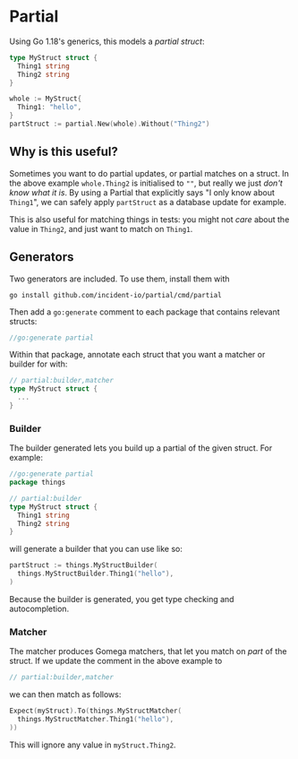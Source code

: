# Partial

Using Go 1.18's generics, this models a _partial struct_:
```go
type MyStruct struct {
  Thing1 string
  Thing2 string
}

whole := MyStruct{
  Thing1: "hello",
}
partStruct := partial.New(whole).Without("Thing2")
```

## Why is this useful?

Sometimes you want to do partial updates, or partial matches on a struct. In the
above example `whole.Thing2` is initialised to `""`, but really we just _don't
know what it is_. By using a Partial that explicitly says "I only know about
`Thing1`", we can safely apply `partStruct` as a database update for example.

This is also useful for matching things in tests: you might not _care_ about the
value in `Thing2`, and just want to match on `Thing1`.

## Generators

Two generators are included. To use them, install them with
```shell
go install github.com/incident-io/partial/cmd/partial
```

Then add a `go:generate` comment to each package that contains relevant structs:
```go
//go:generate partial
```

Within that package, annotate each struct that you want a matcher or builder for
with:
```go
// partial:builder,matcher
type MyStruct struct {
  ...
}
```

### Builder
The builder generated lets you build up a partial of the given struct. For
example:
```go
//go:generate partial
package things

// partial:builder
type MyStruct struct {
  Thing1 string
  Thing2 string
}
```

will generate a builder that you can use like so:
```go
partStruct := things.MyStructBuilder(
  things.MyStructBuilder.Thing1("hello"),
)
```

Because the builder is generated, you get type checking and autocompletion.

### Matcher
The matcher produces Gomega matchers, that let you match on _part_ of the
struct. If we update the comment in the above example to
```go
// partial:builder,matcher
```

we can then match as follows:
```go
Expect(myStruct).To(things.MyStructMatcher(
  things.MyStructMatcher.Thing1("hello"),
))
```

This will ignore any value in `myStruct.Thing2`.
